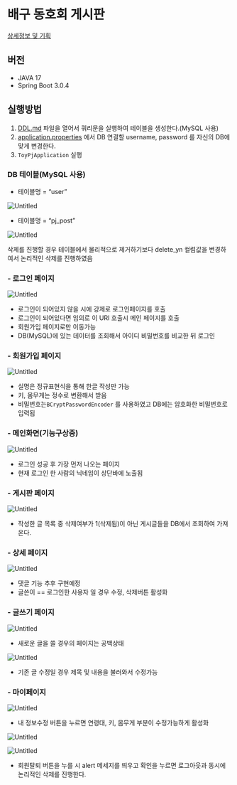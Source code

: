 # 배구 동호회 게시판

[상세정보 및 기획](https://careful-manuscript-b51.notion.site/5afb7d33d5b5457bb55f1763c4a16a0a)


## 버전

- JAVA 17
- Spring Boot  3.0.4

## 실행방법

1. [DDL.md](http://DDL.md) 파일을 열어서 쿼리문을 실행하여 테이블을 생성한다.(MySQL 사용)
2. [application.properties](http://application.properties) 에서 DB 연결할 username, password 를 자신의 DB에 맞게 변경한다.
3. `ToyPjApplication` 실행

### DB 테이블(MySQL 사용)

- 테이블명 = “user”

![Untitled](https://s3-us-west-2.amazonaws.com/secure.notion-static.com/5a9b7b80-8693-4d31-8bcf-0d945af8923b/Untitled.png)

- 테이블명 = “pj_post”

![Untitled](https://s3-us-west-2.amazonaws.com/secure.notion-static.com/7d32704e-642d-4f5d-b8d9-13648305fb10/Untitled.png)

삭제를 진행할 경우 테이블에서 물리적으로 제거하기보다 delete_yn 컬럼값을 변경하여서 논리적인 삭제를 진행하였음

### - 로그인 페이지

![Untitled](https://s3-us-west-2.amazonaws.com/secure.notion-static.com/9e1100b6-93fa-480a-a24c-b184cd52f1bf/Untitled.png)

- 로그인이 되어있지 않을 시에 강제로 로그인페이지를 호출
- 로그인이 되어있다면 임의로 이 URI 호출시 메인 페이지를 호출
- 회원가입 페이지로만 이동가능
- DB(MySQL)에 있는 데이터를 조회해서 아이디 비밀번호를 비교한 뒤 로그인

### - 회원가입 페이지

![Untitled](https://s3-us-west-2.amazonaws.com/secure.notion-static.com/dc36ac7d-b67b-4851-935e-dd390fce3720/Untitled.png)

- 실명은 정규표현식을 통해 한글 작성만 가능
- 키, 몸무게는 정수로 변환해서 받음
- 비밀번호는`BCryptPasswordEncoder` 를 사용하였고 DB에는 암호화한 비밀번호로 입력됨

### - 메인화면(기능구상중)

![Untitled](https://s3-us-west-2.amazonaws.com/secure.notion-static.com/48bd16e1-ea36-4b8a-8645-c0ab59a540f8/Untitled.png)

- 로그인 성공 후 가장 먼저 나오는 페이지
- 현재 로그인 한 사람의 닉네임이 상단바에 노출됨

### - 게시판 페이지

![Untitled](https://s3-us-west-2.amazonaws.com/secure.notion-static.com/70cba9b6-b273-4542-a631-7ff5f35d92ad/Untitled.png)

- 작성한 글 목록 중 삭제여부가 1(삭제됨)이 아닌 게시글들을 DB에서 조회하여 가져온다.

### - 상세 페이지

![Untitled](https://s3-us-west-2.amazonaws.com/secure.notion-static.com/2c86f44e-b531-4df7-abf6-4670457cc9f9/Untitled.png)

- 댓글 기능 추후 구현예정
- 글쓴이 == 로그인한 사용자 일 경우 수정, 삭제버튼 활성화

### - 글쓰기 페이지

![Untitled](https://s3-us-west-2.amazonaws.com/secure.notion-static.com/2060827f-39f2-4335-9e9c-3f06218c3d67/Untitled.png)

- 새로운 글을 쓸 경우의 페이지는 공백상태

![Untitled](https://s3-us-west-2.amazonaws.com/secure.notion-static.com/70736fab-21e9-49d8-8b72-620d42e37179/Untitled.png)

- 기존 글 수정일 경우 제목 및 내용을 불러와서 수정가능

### - 마이페이지

![Untitled](https://s3-us-west-2.amazonaws.com/secure.notion-static.com/95036bbf-4bd2-4ce5-8162-c5b2baf30154/Untitled.png)

- 내 정보수정 버튼을 누르면 연령대, 키, 몸무게 부분이 수정가능하게 활성화

![Untitled](https://s3-us-west-2.amazonaws.com/secure.notion-static.com/33e688d2-606e-441e-8912-7da24abe696c/Untitled.png)

![Untitled](https://s3-us-west-2.amazonaws.com/secure.notion-static.com/4eaab78b-cb7e-4d29-8646-b15f4939ae26/Untitled.png)

- 회원탈퇴 버튼을 누를 시 alert 메세지를 띄우고 확인을 누르면 로그아웃과 동시에 논리적인 삭제를 진행한다.
